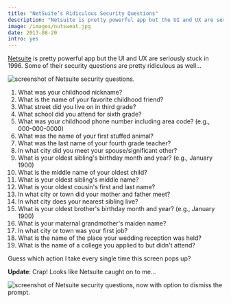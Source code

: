 ```yaml
---
title: "NetSuite’s Ridiculous Security Questions"
description: "Netsuite is pretty powerful app but the UI and UX are seriously stuck in 1996. Some of their security questions are pretty ridiculous as well."
image: /images/nutsweat.jpg
date: 2013-08-20
intro: yes
---
```

[Netsuite](http://netsuite.com/) is pretty powerful app but the UI and UX are seriously stuck in 1996. Some of their security questions are pretty ridiculous as well...

![screenshot of Netsuite security questions.](/images/nutsweat.jpg)

1.  What was your childhood nickname?
2.  What is the name of your favorite childhood friend?
3.  What street did you live on in third grade?
4.  What school did you attend for sixth grade?
5.  What was your childhood phone number including area code? (e.g., 000-000-0000)
6.  What was the name of your first stuffed animal?
7.  What was the last name of your fourth grade teacher?
8.  In what city did you meet your spouse/significant other?
9.  What is your oldest sibling's birthday month and year? (e.g., January 1900)
10. What is the middle name of your oldest child?
11. What is your oldest sibling's middle name?
12. What is your oldest cousin's first and last name?
13. In what city or town did your mother and father meet?
14. In what city does your nearest sibling live?
15. What is your oldest brother's birthday month and year? (e.g., January 1900)
16. What is your maternal grandmother's maiden name?
17. In what city or town was your first job?
18. What is the name of the place your wedding reception was held?
19. What is the name of a college you applied to but didn't attend?

Guess which action I take every single time this screen pops up?

**Update**: Crap! Looks like Netsuite caught on to me...  

![screenshot of Netsuite security questions, now with option to dismiss the prompt.](/images/nutscrape.jpg)
